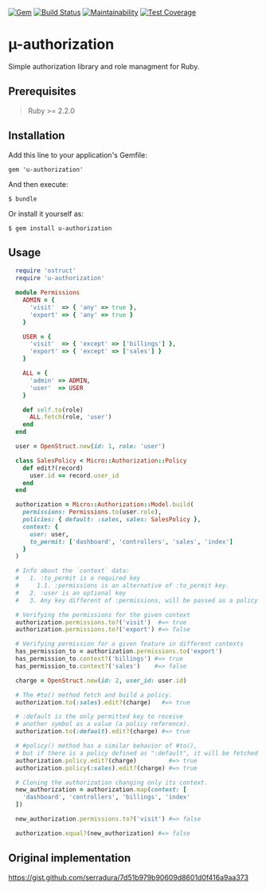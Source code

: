 [![Gem](https://img.shields.io/gem/v/u-authorization.svg?style=flat-square)](https://rubygems.org/gems/u-authorization)
[![Build Status](https://travis-ci.com/serradura/u-authorization.svg?branch=master)](https://travis-ci.com/serradura/u-authorization)
[![Maintainability](https://api.codeclimate.com/v1/badges/19251112cf39afdf8bf6/maintainability)](https://codeclimate.com/github/serradura/u-authorization/maintainability)
[![Test Coverage](https://api.codeclimate.com/v1/badges/19251112cf39afdf8bf6/test_coverage)](https://codeclimate.com/github/serradura/u-authorization/test_coverage)

# µ-authorization

Simple authorization library and role managment for Ruby.

## Prerequisites

> Ruby >= 2.2.0

## Installation

Add this line to your application's Gemfile:
```
gem 'u-authorization'
```

And then execute:
```
$ bundle
```

Or install it yourself as:
```
$ gem install u-authorization
```

## Usage

```ruby
  require 'ostruct'
  require 'u-authorization'

  module Permissions
    ADMIN = {
      'visit'  => { 'any' => true },
      'export' => { 'any' => true }
    }

    USER = {
      'visit'  => { 'except' => ['billings'] },
      'export' => { 'except' => ['sales'] }
    }

    ALL = {
      'admin' => ADMIN,
      'user'  => USER
    }

    def self.to(role)
      ALL.fetch(role, 'user')
    end
  end

  user = OpenStruct.new(id: 1, role: 'user')

  class SalesPolicy < Micro::Authorization::Policy
    def edit?(record)
      user.id == record.user_id
    end
  end

  authorization = Micro::Authorization::Model.build(
    permissions: Permissions.to(user.role),
    policies: { default: :sales, sales: SalesPolicy },
    context: {
      user: user,
      to_permit: ['dashboard', 'controllers', 'sales', 'index']
    }
  )

  # Info about the `context` data:
  #   1. :to_permit is a required key
  #     1.1. :permissions is an alternative of :to_permit key.
  #   2. :user is an optional key
  #   3. Any key different of :permissions, will be passed as a policy context.

  # Verifying the permissions for the given context
  authorization.permissions.to?('visit')  #=> true
  authorization.permissions.to?('export') #=> false

  # Verifying permission for a given feature in different contexts
  has_permission_to = authorization.permissions.to('export')
  has_permission_to.context?('billings') #=> true
  has_permission_to.context?('sales')    #=> false

  charge = OpenStruct.new(id: 2, user_id: user.id)

  # The #to() method fetch and build a policy.
  authorization.to(:sales).edit?(charge)   #=> true

  # :default is the only permitted key to receive
  # another symbol as a value (a policy reference).
  authorization.to(:default).edit?(charge) #=> true

  # #policy() method has a similar behavior of #to(),
  # but if there is a policy defined as ":default", it will be fetched and instantiated by default.
  authorization.policy.edit?(charge)         #=> true
  authorization.policy(:sales).edit?(charge) #=> true

  # Cloning the authorization changing only its context.
  new_authorization = authorization.map(context: [
    'dashboard', 'controllers', 'billings', 'index'
  ])

  new_authorization.permissions.to?('visit') #=> false

  authorization.equal?(new_authorization) #=> false
```

## Original implementation

https://gist.github.com/serradura/7d51b979b90609d8601d0f416a9aa373
